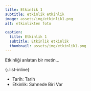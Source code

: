 ```yaml
---
title: Etkinlik 1
subtitle: etkinlik etkinlik
image: assets/img/etkinlik1.png
alt: etkinlikten foto

caption:
  title: Etkinlik 1
  subtitle: Etkinlik etkinlik
  thumbnail: assets/img/etkinlik1.png
---
```

Etkinliği anlatan bir metin...

{:.list-inline}
- Tarih: Tarih
- Etkinlik: Sahnede Biri Var

